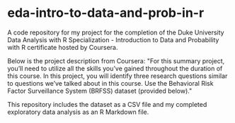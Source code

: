 # eda-intro-to-data-and-prob-in-r
A code repository for my project for the completion of the Duke University Data Analysis with R Specialization - Introduction to Data and Probability with R certificate hosted by Coursera. 

Below is the project description from Coursera:
"For this summary project, you’ll need to utilize all the skills you’ve gained throughout the duration of this course. In this project, you will identify three research questions similar to questions we’ve talked about in this course. Use the Behavioral Risk Factor Surveillance System (BRFSS) dataset (provided below)."

This repository includes the dataset as a CSV file and my completed exploratory data analysis as an R Markdown file. 
